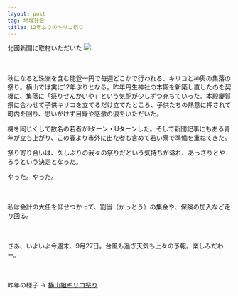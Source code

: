 ```yaml
---
layout: post
tag: 地域社会
title: 12年ぶりのキリコ祭り
---
```

北國新聞に取材いただいた
![](https://c1.staticflickr.com/3/2943/15160441409_96b6c4235f.jpg)

　

秋になると珠洲を含む能登一円で毎週どこかで行われる、キリコと神輿の集落の祭り。横山では実に12年ぶりとなる。昨年丹生神社の本殿を新築し直したのを契機に、集落に「祭りせんかいや」という気配が少しずつ充ちていった。本殿慶賀祭に合わせて子供キリコを立てるだけ立てたところ、子供たちの熱意に押されて町内を回り、思いがけず目録や感激の涙をいただいた。

機を同じくして数名の若者がIターン・Uターンした。そして新聞記事にもある青年が立ち上がり、この春より市外に出た者も含めて若い衆で準備を重ねてきた。

祭り寄り合いは、久しぶりの我々の祭りだという気持ちが溢れ、あっさりとやろうという決定となった。

やった。やった。

　

私は会計の大任を仰せつかって、割当（かっとう）の集金や、保険の加入など走り回る。

　


さあ、いよいよ今週末、9月27日。台風も過ぎ天気も上々の予報。楽しみだわー。

　
　

昨年の様子 → [横山組キリコ祭り](http://kobapan.com/blog/2013/09/29/kiriko.html)